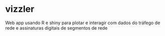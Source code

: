 # vizzler
Web app usando R e shiny para plotar e interagir com dados do tráfego de rede e assinaturas digitais de segmentos de rede
